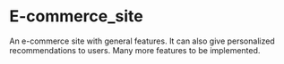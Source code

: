 # E-commerce_site
An e-commerce site with general features. It can also give personalized recommendations to users. Many more features to be implemented. 
